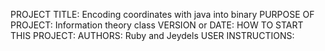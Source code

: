 PROJECT TITLE: Encoding coordinates with java into binary
PURPOSE OF PROJECT: Information theory class
VERSION or DATE:
HOW TO START THIS PROJECT:
AUTHORS: Ruby and Jeydels
USER INSTRUCTIONS:
